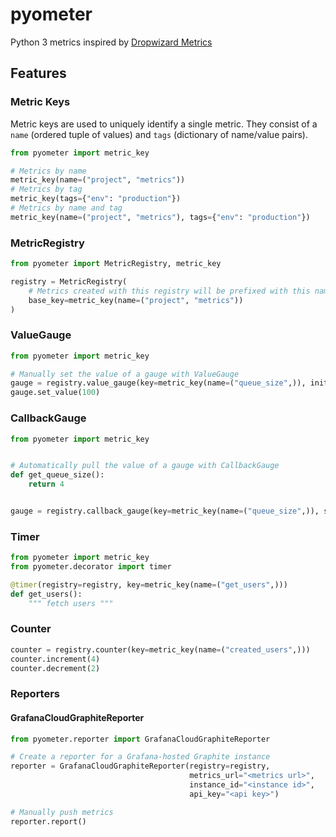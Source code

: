 # pyometer

Python 3 metrics inspired by [Dropwizard Metrics](https://metrics.dropwizard.io/)

## Features

### Metric Keys

Metric keys are used to uniquely identify a single metric. They consist of a `name` (ordered tuple of values)
and `tags` (dictionary of name/value pairs).

```python
from pyometer import metric_key

# Metrics by name
metric_key(name=("project", "metrics"))
# Metrics by tag
metric_key(tags={"env": "production"})
# Metrics by name and tag
metric_key(name=("project", "metrics"), tags={"env": "production"})
```

### MetricRegistry

```python
from pyometer import MetricRegistry, metric_key

registry = MetricRegistry(
    # Metrics created with this registry will be prefixed with this name
    base_key=metric_key(name=("project", "metrics"))
)
```

### ValueGauge

```python
from pyometer import metric_key

# Manually set the value of a gauge with ValueGauge
gauge = registry.value_gauge(key=metric_key(name=("queue_size",)), initial_value=0)
gauge.set_value(100)
```

### CallbackGauge

```python
from pyometer import metric_key


# Automatically pull the value of a gauge with CallbackGauge
def get_queue_size():
    return 4


gauge = registry.callback_gauge(key=metric_key(name=("queue_size",)), supplier=get_queue_size)
```

### Timer

```python
from pyometer import metric_key
from pyometer.decorator import timer

@timer(registry=registry, key=metric_key(name=("get_users",)))
def get_users():
    """ fetch users """
```

### Counter

```python
counter = registry.counter(key=metric_key(name=("created_users",)))
counter.increment(4)
counter.decrement(2)
```

### Reporters

#### GrafanaCloudGraphiteReporter

```python
from pyometer.reporter import GrafanaCloudGraphiteReporter

# Create a reporter for a Grafana-hosted Graphite instance
reporter = GrafanaCloudGraphiteReporter(registry=registry,
                                        metrics_url="<metrics url>",
                                        instance_id="<instance id>",
                                        api_key="<api key>")

# Manually push metrics
reporter.report()
```